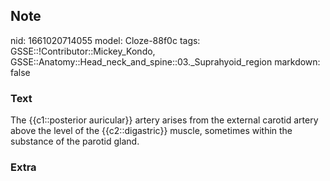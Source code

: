## Note
nid: 1661020714055
model: Cloze-88f0c
tags: GSSE::!Contributor::Mickey_Kondo, GSSE::Anatomy::Head_neck_and_spine::03._Suprahyoid_region
markdown: false

### Text
The {{c1::posterior auricular}} artery arises from the external carotid artery above the level of the {{c2::digastric}} muscle, sometimes within the substance of the parotid gland.

### Extra

